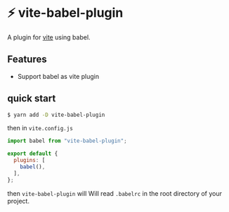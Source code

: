 # ⚡ vite-babel-plugin

A plugin for [vite](https://github.com/vitejs/vite) using babel.

## Features

* Support babel as vite plugin


## quick start

```bash
$ yarn add -D vite-babel-plugin
```

then in `vite.config.js`

```js
import babel from "vite-babel-plugin";

export default {
  plugins: [
    babel(),
  ],
};
```

then `vite-babel-plugin` will Will read `.babelrc` in the root directory of your project.

